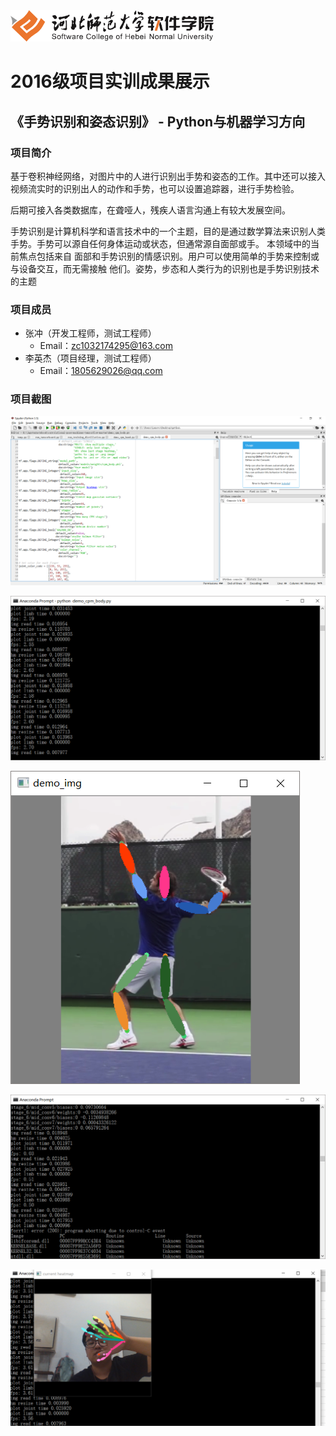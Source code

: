 <img src="../../../image/logo.png"  height="50" />

# 2016级项目实训成果展示 

## 《手势识别和姿态识别》 - Python与机器学习方向

### 项目简介

基于卷积神经网络，对图片中的人进行识别出手势和姿态的工作。其中还可以接入视频流实时的识别出人的动作和手势，也可以设置追踪器，进行手势检验。

后期可接入各类数据库，在聋哑人，残疾人语言沟通上有较大发展空间。

手势识别是计算机科学和语言技术中的一个主题，目的是通过数学算法来识别人类手势。手势可以源自任何身体运动或状态，但通常源自面部或手。 本领域中的当前焦点包括来自 面部和手势识别的情感识别。用户可以使用简单的手势来控制或与设备交互，而无需接触 他们。姿势，步态和人类行为的识别也是手势识别技术的主题

### 项目成员

- 张冲（开发工程师，测试工程师）
  - Email：zc1032174295@163.com
- 李英杰（项目经理，测试工程师）
  - Email：1805629026@qq.com

### 项目截图

![](image\部分代码.png)

![权重](image\权重.png)

![体态识别](image\体态识别.png)

![响应结果](image\响应结果.png)

![](image\手势识别视频.png)